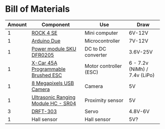 # Bill of Materials

|Amount|Component|Use|Draw|
|-|-|-|-|
|1|[ROCK 4 SE](https://wiki.radxa.com/Rock4/getting_started)|Mini computer|6V-12V|
|1|[Arduino Due](https://docs.arduino.cc/hardware/due/)|Microcontroller|7V-12V|
|1|[Power module SKU DFR0205](https://wiki.dfrobot.com/Power_Module__SKU_DFR0205_)|DC to DC converter|3.6V-25V|
|1|[X-Car 45A Programmable Brushed ESC](https://hobbytorg.com/download/Manual_HobbyKing_X_Car45A.pdf)|Motor controller (ESC)|6 - 7.2v (NiMh) / 7.4v (LiPo)|
|1|[8 Megapixels USB Camera](https://www.dfrobot.com/product-2188.html)|Camera|5V|
|1|[Ultrasonic Ranging Module HC - SR04](https://cdn.sparkfun.com/datasheets/Sensors/Proximity/HCSR04.pdf)|Proximity sensor|5V|
|3|[DRFT-303](https://www.amazon.sg/Turnigy-D-Spec-DRFT-303-Steering-0-10Sec/dp/B00USQXOP4)|Servo|4.8V-6V|
|1|Hall sensor|Hall sensor|5V?|

